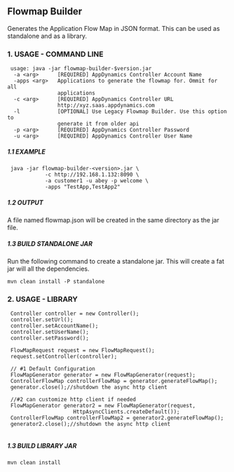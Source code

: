## Flowmap Builder
Generates the Application Flow Map in JSON format. This can be used as standalone and as a  library.  

### 1. USAGE - COMMAND LINE

```
 usage: java -jar flowmap-builder-$version.jar
  -a <arg>      [REQUIRED] AppDynamics Controller Account Name
  -apps <arg>   Applications to generate the flowmap for. Ommit for all
                applications
  -c <arg>      [REQUIRED] AppDynamics Controller URL
                http://xyz.saas.appdynamics.com
  -l            [OPTIONAL] Use Legacy Flowmap Builder. Use this option to
                generate it from older api
  -p <arg>      [REQUIRED] AppDynamics Controller Password
  -u <arg>      [REQUIRED] AppDynamics Controller User Name
``` 

##### 1.1 EXAMPLE
````
 java -jar flowmap-builder-<version>.jar \
            -c http://192.168.1.132:8090 \
            -a customer1 -u abey -p welcome \
            -apps "TestApp,TestApp2"

````
##### 1.2 OUTPUT

A file named flowmap.json will be created in the same directory as the jar file. 

##### 1.3 BUILD STANDALONE JAR

Run the following command to create a standalone jar. This will create a fat jar will all the dependencies. 

````
mvn clean install -P standalone
````

### 2. USAGE - LIBRARY
````
 Controller controller = new Controller();
 controller.setUrl();
 controller.setAccountName();
 controller.setUserName();
 controller.setPassword();

 FlowMapRequest request = new FlowMapRequest();
 request.setController(controller);
 
 // #1 Default Configuration
 FlowMapGenerator generator = new FlowMapGenerator(request);
 ControllerFlowMap controllerFlowMap = generator.generateFlowMap();
 generator.close();//shutdown the async http client
 
 //#2 can customize http client if needed
 FlowMapGenerator generator2 = new FlowMapGenerator(request,
                     HttpAsyncClients.createDefault());
 ControllerFlowMap controllerFlowMap2 = generator2.generateFlowMap();
 generator2.close();//shutdown the async http client 
  
````
 
##### 1.3 BUILD LIBRARY JAR
  
````
mvn clean install
````  